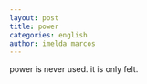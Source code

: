 ```yaml
---
layout: post
title: power
categories: english
author: imelda marcos
---
```

power is never used. it is only felt.
